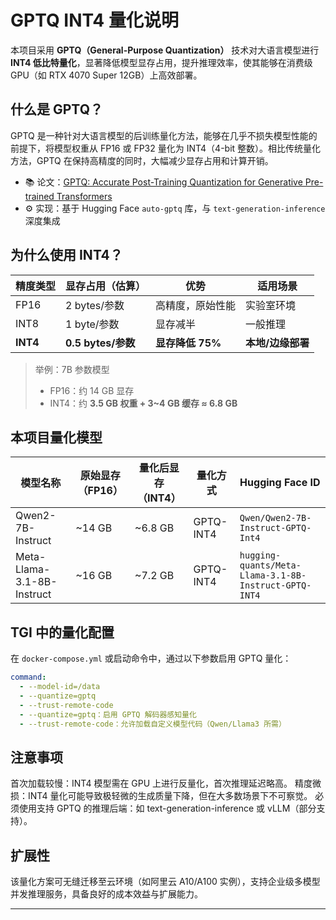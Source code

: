 # GPTQ INT4 量化说明

本项目采用 **GPTQ（General-Purpose Quantization）** 技术对大语言模型进行 **INT4 低比特量化**，显著降低模型显存占用，提升推理效率，使其能够在消费级 GPU（如 RTX 4070 Super 12GB）上高效部署。

## 什么是 GPTQ？

GPTQ 是一种针对大语言模型的后训练量化方法，能够在几乎不损失模型性能的前提下，将模型权重从 FP16 或 FP32 量化为 INT4（4-bit 整数）。相比传统量化方法，GPTQ 在保持高精度的同时，大幅减少显存占用和计算开销。

- 📚 论文：[GPTQ: Accurate Post-Training Quantization for Generative Pre-trained Transformers](https://arxiv.org/abs/2210.17323)
- ⚙️ 实现：基于 Hugging Face `auto-gptq` 库，与 `text-generation-inference` 深度集成

## 为什么使用 INT4？

| 精度类型 | 显存占用（估算） | 优势 | 适用场景 |
|----------|------------------|------|----------|
| FP16     | 2 bytes/参数      | 高精度，原始性能 | 实验室环境 |
| INT8     | 1 byte/参数       | 显存减半 | 一般推理 |
| **INT4** | **0.5 bytes/参数** | **显存降低 75%** | **本地/边缘部署** |

> 举例：7B 参数模型  
> - FP16：约 14 GB 显存  
> - INT4：约 **3.5 GB 权重 + 3~4 GB 缓存 ≈ 6.8 GB**

## 本项目量化模型

| 模型名称 | 原始显存（FP16） | 量化后显存（INT4） | 量化方式 | Hugging Face ID |
|---------|------------------|--------------------|----------|------------------|
| Qwen2-7B-Instruct | ~14 GB | ~6.8 GB | GPTQ-INT4 | `Qwen/Qwen2-7B-Instruct-GPTQ-Int4` |
| Meta-Llama-3.1-8B-Instruct | ~16 GB | ~7.2 GB | GPTQ-INT4 | `hugging-quants/Meta-Llama-3.1-8B-Instruct-GPTQ-INT4` |

## TGI 中的量化配置

在 `docker-compose.yml` 或启动命令中，通过以下参数启用 GPTQ 量化：

```yaml
command:
  - --model-id=/data
  - --quantize=gptq
  - --trust-remote-code
  - --quantize=gptq：启用 GPTQ 解码器感知量化
  - --trust-remote-code：允许加载自定义模型代码（Qwen/Llama3 所需）
```
## 注意事项
首次加载较慢：INT4 模型需在 GPU 上进行反量化，首次推理延迟略高。
精度微损：INT4 量化可能导致极轻微的生成质量下降，但在大多数场景下不可察觉。
必须使用支持 GPTQ 的推理后端：如 text-generation-inference 或 vLLM（部分支持）。

## 扩展性
该量化方案可无缝迁移至云环境（如阿里云 A10/A100 实例），支持企业级多模型并发推理服务，具备良好的成本效益与扩展能力。

---
